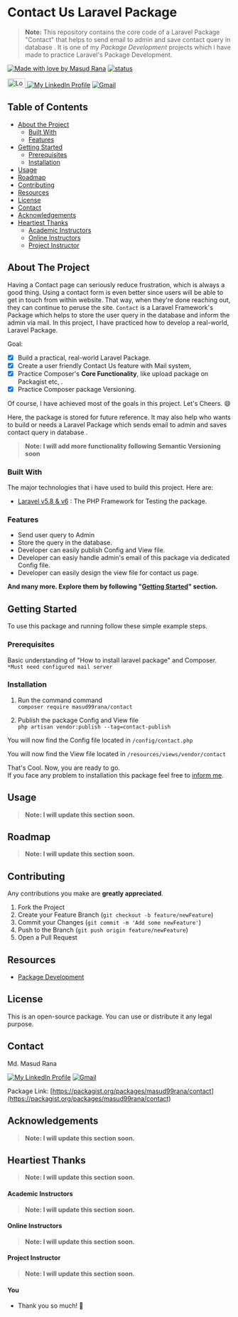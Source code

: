 <!--
*** Md. Masud Rana
*** Mail: Masud.letsCode@gmail.com
*** The design of this template took my 1 day.
*** Happy Learning, Happy Coding.
[![Made with love by Masud Rana][madewith-shield]][linkedin-url] 
[![status][status-shield]][linkedin-url] 
[![Laravel][laravel-shield]][laravel-url]
[![PHP][php-shield]][php-url]
[![lumen][lumen-shield]][lumen-url]
[![Vue js][vue-shield]][vue-url]
[![NPM][npm-shield]][npm-url]
[![Node Js][nodejs-shield]][nodejs-url]
[![javascript][javascript-shield]][javascript-url]
[![bootstrap][bootstrap-shield]][bootstrap-url]
<a href="https://en.wikipedia.org/wiki/Bangladesh"> <img src="https://upload.wikimedia.org/wikipedia/commons/thumb/f/f9/Flag_of_Bangladesh.svg/800px-Flag_of_Bangladesh.svg.png" alt="Logo" width="40" height="20"> </a>
[![My LinkedIn Profile][linkedin-shield]][linkedin-url]
[![Gmail][gmail-shield]][gmail-url]
[![Laravel][laravel-shield]][laravel-url]
Be warned: ** this source code may not be production ready. Use at your own risk.
-->

# Contact Us Laravel Package
> **Note:** This repository contains the core code of a Laravel Package "Contact" that helps to send email to admin and save contact query in database . It is one of my *Package Development* projects which i have made to practice Laravel's Package Development.

[![Made with love by Masud Rana][madewith-shield]][linkedin-url] 
[![status][status-shield]][linkedin-url] 


<a href="https://en.wikipedia.org/wiki/Bangladesh"> <img src="https://upload.wikimedia.org/wikipedia/commons/thumb/f/f9/Flag_of_Bangladesh.svg/800px-Flag_of_Bangladesh.svg.png" alt="Logo" width="40" height="20"> </a>
[![My LinkedIn Profile][linkedin-shield]][linkedin-url]
[![Gmail][gmail-shield]][gmail-url]


<!-- TABLE OF CONTENTS -->
## Table of Contents

* [About the Project](#about-the-project)
  * [Built With](#built-with)
  * [Features](#features)
* [Getting Started](#getting-started)
  * [Prerequisites](#prerequisites)
  * [Installation](#installation)
* [Usage](#usage)
* [Roadmap](#roadmap)
* [Contributing](#contributing)
* [Resources](#resources)
* [License](#license)
* [Contact](#contact)
* [Acknowledgements](#acknowledgements)
* [Heartiest Thanks](#heartiest-thanks)
  * [Academic Instructors](#academic-instructors)
  * [Online Instructors](#online-instructors)
  * [Project Instructor](#project-instructor)


## About The Project

Having a Contact page can seriously reduce frustration, which is always a good thing. Using a contact form is even better since users will be able to get in touch from within website. That way, when they're done reaching out, they can continue to peruse the site. `Contact` is a Laravel Framework's Package which helps to store the user query in the database and inform the admin via mail. In this project, I have practiced how to develop a real-world, Laravel Package.

Goal:
- [x] Build a practical, real-world Laravel Package.
- [x] Create a user friendly Contact Us feature with Mail system, 
- [x] Practice Composer's **Core Functionality**, like upload package on Packagist etc, .
- [x] Practice Composer package Versioning.

Of course, I have achieved most of the goals in this project. Let's Cheers. :smile:

Here, the package is stored for future reference. It may also help who wants to build or needs a Laravel Package which sends email to admin and saves contact query in database .

> **Note: I will add more functionality following Semantic Versioning soon**


### Built With
The major technologies that i have used to build this project.
Here are:
* [Laravel v5.8 & v6](https://laravel.com) : The PHP Framework for Testing the package.


### Features

* Send user query to Admin
* Store the query in the database.
* Developer can easily publish Config and View file.
* Developer can easiy handle admin's email of this package via dedicated Config file.
* Developer can easily design the view file for contact us page.

**And many more. Explore them by following "[Getting Started](#getting-started)" section.**



<!-- GETTING STARTED -->
## Getting Started

To use this package and running follow these simple example steps.

### Prerequisites

Basic understanding of "How to install laravel package" and Composer. </br> 
`*Must need configured mail server`

### Installation

1. Run the command command </br>
`composer require masud99rana/contact`

2. Publish the package Config and View file</br>
`php artisan vendor:publish --tag=contact-publish`

You will now find the Config file located in `/config/contact.php`

You will now find the View file located in `/resources/views/vendor/contact`


That's Cool. Now, you are ready to go. </br>
If you face any problem to installation this package feel free to [inform me](#contact).

<!-- USAGE EXAMPLES -->
## Usage

> **Note: I will update this section soon.**

<!-- ROADMAP -->
## Roadmap

> **Note: I will update this section soon.**


<!-- CONTRIBUTING -->
## Contributing

Any contributions you make are **greatly appreciated**.

1. Fork the Project
2. Create your Feature Branch (`git checkout -b feature/newFeature`)
3. Commit your Changes (`git commit -m 'Add some newFeature'`)
4. Push to the Branch (`git push origin feature/newFeature`)
5. Open a Pull Request



## Resources

* [Package Development](https://laravel.com/docs/6.x/packages)



<!-- LICENSE -->
## License

This is an open-source package. You can use or distribute it any legal purpose.



<!-- CONTACT -->
## Contact

Md. Masud Rana

[![My LinkedIn Profile][linkedin-shield]][linkedin-url]
[![Gmail][gmail-shield]][gmail-url]

Package Link: [https://packagist.org/packages/masud99rana/contact](https://packagist.org/packages/masud99rana/contact)


<!-- ACKNOWLEDGEMENTS -->
## Acknowledgements
> **Note: I will update this section soon.**


## Heartiest Thanks 
> **Note: I will update this section soon.**

#### Academic Instructors
> **Note: I will update this section soon.**

#### Online Instructors

> **Note: I will update this section soon.**

#### Project Instructor

> **Note: I will update this section soon.**


#### You

* Thank you so much! :sparkling_heart:






<!-- MARKDOWN LINKS & IMAGES -->
<!--  https://github.com/tchapi/markdown-cheatsheet -->
<!-- https://www.webfx.com/tools/emoji-cheat-sheet/ -->
<!-- https://www.markdownguide.org/basic-syntax/#reference-style-links -->


[masud-version]: https://img.shields.io/badge/Masud-v7.8.*-blue?style=flat-square

[status-shield]: https://img.shields.io/badge/Status-In%20Progress-success?style=flat-square



[laravel-shield]:https://img.shields.io/badge/laravel-v5.8-555.svg?style=flat-square&logo=laravel&labelColor=FF2D20&logoColor=fff
[laravel-url]: https://laravel.com

[vue-shield]:https://img.shields.io/badge/vue.js-v2.8-black.svg?style=flat-square&logo=vue.js&color=#4FC08D
[vue-url]: https://vuejs.org/

[php-shield]:https://img.shields.io/badge/php-v2.8-555.svg?style=flat-square&logo=php&labelColor=777BB4&logoColor=fff
[php-url]: https://php.net

[javascript-shield]:https://img.shields.io/badge/-JavaScript-555.svg?style=flat-square&logo=javascript&labelColor=F7DF1E&logoColor=fff
[javascript-url]: https://developer.mozilla.org/en-US/docs/Web/JavaScript

[lumen-shield]:https://img.shields.io/badge/Lemen-v1.7-555.svg?style=flat-square&logo=lumen&labelColor=E74430&logoColor=fff
[lumen-url]: https://lumen.laravel.com/


[npm-shield]:https://img.shields.io/badge/npm-v2.8-CB3837.svg?style=flat-square&logo=npm
[npm-url]: https://nodejs.org/en/

[nodejs-shield]:https://img.shields.io/badge/Node.Js-v1.7-555.svg?style=flat-square&logo=node.js&labelColor=339933&logoColor=fff
[nodejs-url]: https://nodejs.org/en/

[bootstrap-shield]:https://img.shields.io/badge/Bootstrap-v1.7-success.svg?style=flat-square&logo=bootstrap&labelColor=563D7C&logoColor=fff
[bootstrap-url]: https://getbootstrap.com/


[madewith-shield]:https://img.shields.io/badge/R-Made%20With%20Love-success?style=flat-square&labelColor=00cec9&logo=monzo&logoColor=fff&color=00b894

[linkedin-shield]: https://img.shields.io/badge/-MasudRana99mr-black.svg?style=flat-square&logo=linkedin&color=555
[linkedin-url]: https://www.linkedin.com/in/masudrana99mr


[gmail-shield]: https://img.shields.io/badge/-Masud.letscode@gmail.com-555.svg?style=flat-square&logo=gmail&labelColor=D14836&logoColor=fff
[gmail-url]: mailto::masud.letscode@gmail.com



<!-- My Note -->
<!--
*** <img src="images/logo.png" alt="Logo" width="80" height="80">
*** 
*** [screenshot]: images/screenshot.png
*** [![Product Name Screen Shot][screenshot]](https://example.com)
*** 
*** 
***
*** 
*** 
***
-->
   
